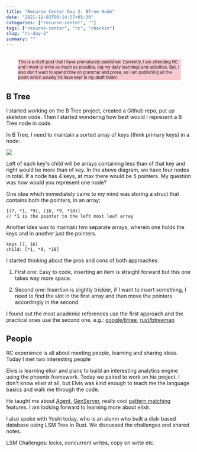 ```yaml
---
title: "Recurse Center Day 2: BTree Node"
date: "2021-11-03T00:14:57+05:30"
categories: ["recurse-center", ""]
tags: ["recurse-center", "rc", "checkin"]
slug: "rc-day-2"
summary: ""
---
```


<div style="font-size: 0.7rem; margin: 2rem; background: #f7c9d0;"><p>This is a draft post that I have prematurely published. Currently, I am attending RC and I want to write as much as possible, log my daily learnings and activities. But, I also don't want to spend time on grammar and prose, so I am publishing all the posts which usually I'd have kept in my draft folder.</p></div>

## B Tree

I started working on the B Tree project, created a Github repo, put up skeleton code. Then I started wondering how best would I represent a B Tree node in code.

In B Tree, I need to maintain a sorted array of keys (think primary keys) in a node:

![](/blag/images/2021/b-tree.png)

Left of each key's child will be arrays containing less than of that key and right would be more than of key. In the above diagram, we have four nodes in total. If a node has 4 keys, at max there would be 5 pointers. My question was how would you represent one node?

One idea which immediately came to my mind was storing a struct that contains both the pointers, in an array:

```
[(7, *1, *9), (16, *9, *18)] 
// *1 is the pointer to the left most leaf array
```

Another idea was to maintain two separate arrays, wherein one holds the keys and in another just the pointers.

```
keys [7, 16]
child: [*1, *9, *18]
```

I started thinking about the pros and cons of both approaches:

1. First one: Easy to code, inserting an item is straight forward but this one takes way more space.

2. Second one: Insertion is slightly trickier, if I want to insert something, I need to find the slot in the first array and then move the pointers accordingly in the second.

I found out the most academic references use the first approach and the practical ones use the second one. e.g.: [google/btree](https://github.com/google/btree), [rust/btreemap](https://doc.rust-lang.org/src/alloc/collections/btree/node.rs.html)


## People

RC experience is all about meeting people, learning and sharing ideas. Today I met two interesting people 

Elvis is learning elixir and plans to build an interesting analytics engine using the phoenix framework. Today we paired to work on his project. I don't know elixir at all, but Elvis was kind enough to teach me the language basics and walk me through the code.

He taught me about [Agent](https://elixir-lang.org/getting-started/mix-otp/agent.html), [GenServer](https://elixir-lang.org/getting-started/mix-otp/genserver.html), really cool [pattern matching](https://elixir-lang.org/getting-started/pattern-matching.html) features. I am looking forward to learning more about elixir.

I also spoke with Yoshi today, who is an alumn who built a disk-based database using LSM Tree in Rust. We discussed the challenges and shared notes.

LSM Challenges: locks, concurrent writes, copy on write etc.
